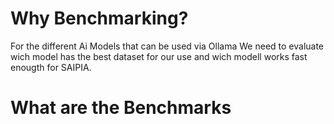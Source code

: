 # Why Benchmarking?

For the different Ai Models that can be used via Ollama We need to evaluate wich model has the best dataset for our use and wich modell works fast enougth for SAIPIA. 


# What are the Benchmarks



